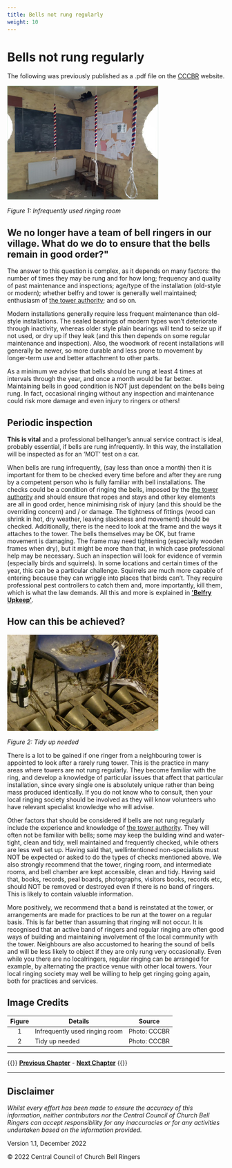 ```yaml
---
title: Bells not rung regularly 
weight: 10
---
```


# Bells not rung regularly

The following was previously published as a .pdf file on the [CCCBR](../glossary/#cccbr) website.

![unrung room](unrung1.jpg)

*Figure 1: Infrequently used ringing room*

## We no longer have a team of bell ringers in our village. What do we do to ensure that the bells remain in good order?"

The answer to this question is complex, as it depends on many factors: the number of times they may be rung and for how long; frequency and quality of past maintenance and inspections; age/type of the installation (old-style or modern); whether belfry and tower is generally well maintained; enthusiasm of [the tower authority](../glossary/#tower-authority); and so on.

Modern installations generally require less frequent maintenance than old-style installations. The sealed bearings of modern types won’t deteriorate through inactivity, whereas older style plain bearings will tend to seize up if not used, or dry up if they leak (and this then depends on some regular maintenance and inspection). Also, the woodwork of recent installations will generally be newer, so more durable and less prone to movement by longer-term use and better attachment to other parts.

As a minimum we advise that bells should be rung at least 4 times at intervals through the year, and once a month would be far better. Maintaining bells in good condition is NOT just dependent on the bells being rung. In fact, occasional ringing without any inspection and maintenance could risk more damage and even injury to ringers or others!

## Periodic inspection 

**This is vital** and a professional bellhanger’s annual service contract is ideal, probably essential, if bells are rung infrequently. In this way, the installation will be inspected as for an ‘MOT’ test on a car.

When bells are rung infrequently, (say less than once a month) then it is important for them to be checked every time before and after they are rung by a competent person who is fully familiar with bell installations. The checks could be a condition of ringing the bells, imposed by the [the tower authority](../glossary/#tower-authority) and should ensure that ropes and stays and other key elements are all in good order, hence minimising risk of injury (and this should be the overriding concern) and / or damage. The tightness of fittings (wood can shrink in hot, dry weather, leaving slackness and movement) should be checked. Additionally, there is the need to look at the frame and the ways it attaches to the tower. The bells themselves may be OK, but frame movement is damaging. The frame may need tightening (especially wooden frames when dry), but it might be more than that, in which case professional help may be necessary. Such an inspection will look for evidence of vermin (especially birds and squirrels). In some locations and certain times of the year, this can be a particular challenge. Squirrels are much more capable of entering because they can wriggle into places that birds can’t. They require professional pest controllers to catch them and, more importantly, kill them, which is what the law demands. All this and more is explained in **['Belfry Upkeep'](https://belfryupkeep.cccbr.org.uk/docs/010-introduction/)**.

## How can this be achieved?

![tidyup needed](unrung2.jpg)

*Figure 2: Tidy up needed*

There is a lot to be gained if one ringer from a neighbouring tower is appointed to look after a rarely rung tower. This is the practice in many areas where towers are not rung regularly. They become familiar with the ring, and develop a knowledge of particular issues that affect that particular installation, since every single one is absolutely unique rather than being mass produced identically. If you do not know who to consult, then your local ringing society should be involved as they will know volunteers who have relevant specialist knowledge who will advise.

Other factors that should be considered if bells are not rung regularly include the experience and knowledge of [the tower authority](../glossary/#tower-authority). They will often not be familiar with bells; some may keep the building wind and water-tight, clean and tidy, well maintained and frequently checked, while others are less well set up. Having said that, wellintentioned non-specialists must NOT be expected or asked to do the types of checks mentioned above. We also strongly recommend that the tower, ringing room, and intermediate rooms, and bell chamber are kept accessible, clean and tidy. Having said that, books, records, peal boards, photographs, visitors books, records etc, should NOT be removed or destroyed even if there is no band of ringers. This is likely to contain valuable information.

More positively, we recommend that a band is reinstated at the tower, or arrangements are made for practices to be run at the tower on a regular basis. This is far better than assuming that ringing will not occur. It is recognised that an active band of ringers and regular ringing are often good ways of building and maintaining involvement of the local community with
the tower. Neighbours are also accustomed to hearing the sound of bells and will be less likely to object if they are only rung very occasionally. Even while you there are no localringers, regular ringing can be arranged for example, by alternating the practice venue with other local towers. Your local ringing society may well be willing to help get ringing
going again, both for practices and services.

## Image Credits

| Figure | Details | Source |
| :---: | --- | --- |
| 1 | Infrequently used ringing room | Photo: CCCBR |
| 2 | Tidy up needed | Photo: CCCBR |

----

{{<hint info>}}
**[Previous Chapter](../buildingateam/)** - **[Next Chapter](../glossary/)**
{{</hint>}}

----

## Disclaimer
 
*Whilst every effort has been made to ensure the accuracy of this information, neither contributors nor the Central Council of Church Bell Ringers can accept responsibility for any inaccuracies or for any activities undertaken based on the information provided.*

Version 1.1, December 2022

© 2022 Central Council of Church Bell Ringers
